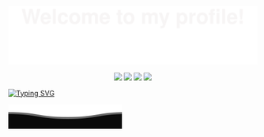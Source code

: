 ![](assets/Bottom_up.svg)

<!--   my-icons -->
<p align="center">
    <a href="https://github.com/AlanCumberbatch/AlanCumberbatch"><img src="https://img.shields.io/badge/status-updating-brightgreen.svg"></a>
    <a href="https://github.com/AlanCumberbatch/cesium-"><img src="https://img.shields.io/badge/Cesium-1.81-blue.svg"></a>
    <a href="https://github.com/AlanCumberbatch/react_Alan"><img src="https://img.shields.io/badge/React-learing-FF1493.svg"></a>
    <a href="https://github.com/AlanCumberbatch/three_Alan"><img src="https://img.shields.io/badge/ThreeJS-learing-FF1493.svg"></a>
    <!-- <a href="https://github.com/BEPb/BEPb/graphs/contributors"><img src="https://img.shields.io/github/contributors/BEPb/BEPb?color=blue"></a> -->
    <!-- <a href="https://github.com/BEPb/BEPb/stargazers"><img src="https://img.shields.io/github/stars/BEPb/BEPb.svg?logo=github"></a> -->
    <!-- <a href="https://github.com/BEPb/BEPb/network/members"><img src="https://img.shields.io/github/forks/BEPb/BEPb.svg?color=blue&logo=github"></a> -->
    <!-- <img src="https://visitor-badge.laobi.icu/badge?page_id=BEPb.BEPb" alt="visitors"/> -->
</p>


[![Typing SVG](https://readme-typing-svg.demolab.com/?color=%2336BCF7&center=true&vCenter=true&width=600&lines=Hi+there+👋,I+am+Marquez+Yang;Over+3+years+of+programming+experience;Keeping+update+myself+about+JS+;webGL/webGPU+learning+enthusiast+)](https://git.io/typing-svg)

<!--
**AlanCumberbatch/AlanCumberbatch** is a ✨ _special_ ✨ repository because its `README.md` (this file) appears on your GitHub profile.

Here are some ideas to get you started:

- 🔭 I’m currently working on ...
- 🌱 I’m currently learning ...
- 👯 I’m looking to collaborate on ...
- 🤔 I’m looking for help with ...
- 💬 Ask me about ...
- 📫 How to reach me: ...
- 😄 Pronouns: ...
- ⚡ Fun fact: ...
-->

![](assets/Bottom_down.svg)

